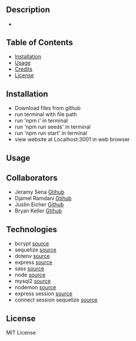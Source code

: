 # <P3-G03>
## Description
- 
    
## Table of Contents 
- [Installation](#installation)
- [Usage](#usage)
- [Credits](#credits)
- [License](#license)
    
## Installation
- Download files from github
- run terminal with file path
- run 'npm i' in terminal
- run 'npm run seeds' in terminal
- run 'npm run start' in terminal
- view website at Localhost:3001 in web browser
    
## Usage

## Collaborators
- Jeramy Sena [Gtihub](https://github.com/JeramySena)
- Djamel Ramdani [Gtihub]()
- Justin Eicher [Github](https://github.com/Justin-Eicher)
- Bryan Keller [Gtihub](https://github.com/kcbryan10)
    
## Technologies
- bcrypt [source](https://www.npmjs.com/package/bcrypt)
- sequelize [source](https://sequelize.org/)
- dotenv [source](https://www.npmjs.com/package/dotenv)
- express [source](https://expressjs.com/)
- sass [source](https://sass-lang.com/)
- node [source](https://nodejs.org/en/)
- mysql2 [source](https://www.mysql.com/)
- nodemon [source](https://www.npmjs.com/package/nodemon)
- express session [source](https://www.npmjs.com/package/express-session)
- connect session sequelize [source](https://www.npmjs.com/package/connect-session-sequelize)

    
## License
MIT License
